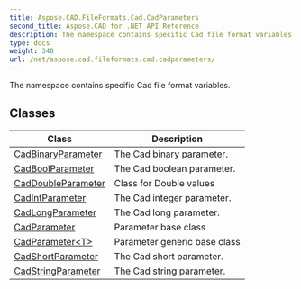 ```yaml
---
title: Aspose.CAD.FileFormats.Cad.CadParameters
second_title: Aspose.CAD for .NET API Reference
description: The namespace contains specific Cad file format variables
type: docs
weight: 340
url: /net/aspose.cad.fileformats.cad.cadparameters/
---
```

The namespace contains specific Cad file format variables.

## Classes

| Class | Description |
| --- | --- |
| [CadBinaryParameter](./cadbinaryparameter/) | The Cad binary parameter. |
| [CadBoolParameter](./cadboolparameter/) | The Cad boolean parameter. |
| [CadDoubleParameter](./caddoubleparameter/) | Class for Double values |
| [CadIntParameter](./cadintparameter/) | The Cad integer parameter. |
| [CadLongParameter](./cadlongparameter/) | The Cad long parameter. |
| [CadParameter](./cadparameter/) | Parameter base class |
| [CadParameter&lt;T&gt;](./cadparameter-1/) | Parameter generic base class |
| [CadShortParameter](./cadshortparameter/) | The Cad short parameter. |
| [CadStringParameter](./cadstringparameter/) | The Cad string parameter. |


